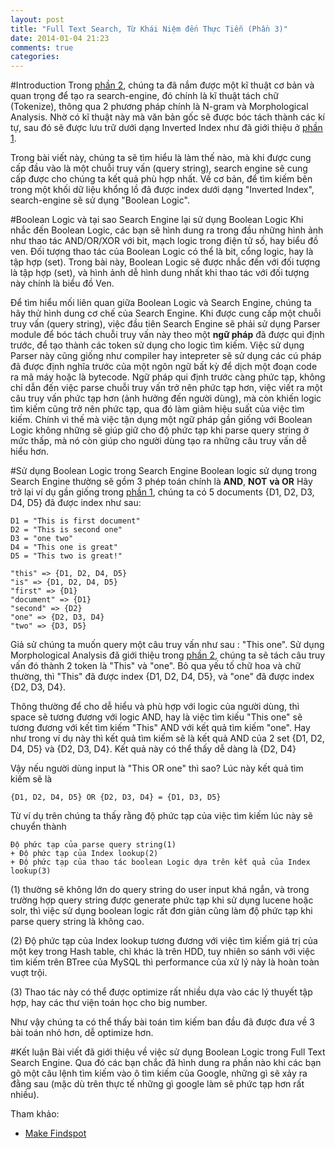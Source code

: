 ```yaml
---
layout: post
title: "Full Text Search, Từ Khái Niệm đến Thực Tiễn (Phần 3)"
date: 2014-01-04 21:23
comments: true
categories: 
---
```


#Introduction
Trong [phần 2](http://ktmt.github.io/blog/2013/11/03/full-text-search/), chúng ta đã nắm được một kĩ thuật cơ bản và quan trọng để tạo ra search-engine, đó chính là kĩ thuật tách chữ (Tokenize), thông qua 2 phương pháp chính là N-gram và Morphological Analysis. Nhờ có kĩ thuật này mà văn bản gốc sẽ được bóc tách thành các kí tự, sau đó sẽ được lưu trữ dưới dạng Inverted Index như đã giới thiệu ở [phần 1](http://ktmt.github.io/blog/2013/10/27/full-text-search-engine/).

Trong bài viết này, chúng ta sẽ tìm hiểu là làm thế nào, mà khi được cung cấp đầu vào là một chuỗi truy vấn (query string), search engine sẽ cung cấp được cho chúng ta kết quả phù hợp nhất. Về cơ bản, để tìm kiếm bên trong một khối dữ liệu khổng lồ đã được index dưới dạng "Inverted Index", search-engine sẽ sử dụng "Boolean Logic".

#Boolean Logic và tại sao Search Engine lại sử dụng Boolean Logic
Khi nhắc đến Boolean Logic, các bạn sẽ hình dung ra trong đầu những hình ảnh như thao tác AND/OR/XOR với bit, mạch logic trong điện tử số, hay biểu đồ ven. 
Đối tượng thao tác của Boolean Logic có thể là bit, cổng logic, hay là tập hợp (set). 
Trong bài này, Boolean Logic sẽ được nhắc đến với đối tượng là tập hợp (set), và hình ảnh dễ hình dung nhất khi thao tác với đối tượng này chính là biểu đồ Ven.

Để tìm hiểu mối liên quan giữa Boolean Logic và Search Engine, chúng ta hãy thử hình dung cơ chế của Search Engine. 
Khi được cung cấp một chuỗi truy vấn (query string), việc đầu tiên Search Engine sẽ phải sử dụng Parser module để bóc tách chuỗi truy vấn này theo một **ngữ pháp** đã được qui định trước, để tạo thành các token sử dụng cho logic tìm kiếm. 
Việc sử dụng Parser này cũng giống như compiler hay intepreter sẽ sử dụng các cú pháp đã được định nghĩa trước của một ngôn ngữ bất kỳ để dịch một đoạn code ra mã máy hoặc là bytecode. 
Ngữ pháp qui định trước càng phức tạp, không chỉ dẫn đến việc parse chuỗi truy vấn trở nên phức tạp hơn, việc viết ra một câu truy vấn phức tạp hơn (ảnh hưởng đến người dùng),  mà còn khiến logic tìm kiếm cũng trở nên phức tạp, qua đó làm giảm hiệu suất của việc tìm kiếm. 
Chính vì thế mà việc tận dụng một ngữ pháp gần giống với Boolean Logic không những sẽ giúp giữ cho độ phức tạp khi parse query string ở mức thấp, mà nó còn giúp cho người dùng tạo ra những câu truy vấn dễ hiểu hơn.

#Sử dụng Boolean Logic trong Search Engine
Boolean logic sử dụng trong Search Engine thường sẽ gồm 3 phép toán chính là **AND**, **NOT** **và OR**
Hãy trở lại ví dụ gần giống trong [phần 1](http://ktmt.github.io/blog/2013/10/27/full-text-search-engine/), chúng ta có 5 documents {D1, D2, D3, D4, D5} đã được index như sau:

```
D1 = "This is first document"
D2 = "This is second one"
D3 = "one two"
D4 = "This one is great"
D5 = "This two is great!"
```

```
"this" => {D1, D2, D4, D5}
"is" => {D1, D2, D4, D5}
"first" => {D1}
"document" => {D1}
"second" => {D2}
"one" => {D2, D3, D4}
"two" => {D3, D5}
```

Giả sử chúng ta muốn query một câu truy vấn như sau : "This one". Sử dụng Morphological Analysis đã giới thiệu trong [phần 2](http://ktmt.github.io/blog/2013/11/03/full-text-search/), chúng ta sẽ tách câu truy vấn đó thành 2 token là "This" và "one". 
Bỏ qua yếu tố chữ hoa và chữ thường, thì "This" đã được index {D1, D2, D4, D5}, và "one" đã được index {D2, D3, D4}. 

Thông thường để cho dễ hiểu và phù hợp với logic của người dùng, thì space sẽ tương đương với logic AND, hay là việc tìm kiếu "This one" sẽ tương đương với kết tìm kiếm "This" AND với kết quả tìm kiếm "one". 
Hay như trong ví dụ này thì kết quả tìm kiếm sẽ là kết quả AND của 2 set {D1, D2, D4, D5} và {D2, D3, D4}.
Kết quả này có thể thấy dễ dàng là {D2, D4}

Vậy nếu người dùng input là "This OR one" thì sao? Lúc này kết quả tìm kiếm sẽ là 
```
{D1, D2, D4, D5} OR {D2, D3, D4} = {D1, D3, D5}
```
Từ ví dụ trên chúng ta thấy rằng độ phức tạp của việc tìm kiếm lúc này sẽ chuyển thành 
```
Độ phức tạp của parse query string(1) 
+ Độ phức tạp của Index lookup(2) 
+ Độ phức tạp của thao tác boolean Logic dựa trên kết quả của Index lookup(3)
```

\(1\) thường sẽ không lớn do query string do user input khá ngắn, và trong trường hợp query string được generate phức tạp khi sử dụng lucene hoặc solr, thì việc sử dụng boolean logic rất đơn giản cũng làm độ phức tạp khi parse query string là không cao.

\(2\) Độ phức tạp của Index lookup tương đương với việc tìm kiếm giá trị của một key trong Hash table, chỉ khác là trên HDD, tuy nhiên so sánh với việc tìm kiếm trên BTree của MySQL thì performance của xử lý này là hoàn toàn vuợt trội.

\(3\) Thao tác này có thể được optimize rất nhiều dựa vào các lý thuyết tập hợp, hay các thư viện toán học cho big number.

Như vậy chúng ta có thể thấy bài toán tìm kiếm ban đầu đã được đưa về 3 bài toán nhỏ hơn, dễ optimize hơn.

#Kết luận
Bài viết đã giới thiệu về việc sử dụng Boolean Logic trong Full Text Search Engine. Qua đó các bạn chắc đã hình dung ra phần nào khi các bạn gõ một câu lệnh tìm kiếm vào ô tìm kiếm của Google, những gì sẽ xảy ra đằng sau (mặc dù trên thực tế những gì google làm sẽ phức tạp hơn rất nhiều).

Tham khảo:

- [Make Findspot](http://gihyo.jp/dev/serial/01/make-findspot)
